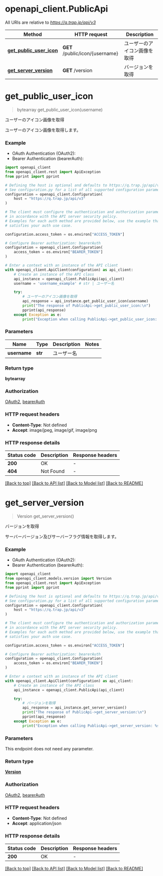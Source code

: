 # openapi_client.PublicApi

All URIs are relative to *https://q.trap.jp/api/v3*

Method | HTTP request | Description
------------- | ------------- | -------------
[**get_public_user_icon**](PublicApi.md#get_public_user_icon) | **GET** /public/icon/{username} | ユーザーのアイコン画像を取得
[**get_server_version**](PublicApi.md#get_server_version) | **GET** /version | バージョンを取得


# **get_public_user_icon**
> bytearray get_public_user_icon(username)

ユーザーのアイコン画像を取得

ユーザーのアイコン画像を取得します。

### Example

* OAuth Authentication (OAuth2):
* Bearer Authentication (bearerAuth):

```python
import openapi_client
from openapi_client.rest import ApiException
from pprint import pprint

# Defining the host is optional and defaults to https://q.trap.jp/api/v3
# See configuration.py for a list of all supported configuration parameters.
configuration = openapi_client.Configuration(
    host = "https://q.trap.jp/api/v3"
)

# The client must configure the authentication and authorization parameters
# in accordance with the API server security policy.
# Examples for each auth method are provided below, use the example that
# satisfies your auth use case.

configuration.access_token = os.environ["ACCESS_TOKEN"]

# Configure Bearer authorization: bearerAuth
configuration = openapi_client.Configuration(
    access_token = os.environ["BEARER_TOKEN"]
)

# Enter a context with an instance of the API client
with openapi_client.ApiClient(configuration) as api_client:
    # Create an instance of the API class
    api_instance = openapi_client.PublicApi(api_client)
    username = 'username_example' # str | ユーザー名

    try:
        # ユーザーのアイコン画像を取得
        api_response = api_instance.get_public_user_icon(username)
        print("The response of PublicApi->get_public_user_icon:\n")
        pprint(api_response)
    except Exception as e:
        print("Exception when calling PublicApi->get_public_user_icon: %s\n" % e)
```



### Parameters


Name | Type | Description  | Notes
------------- | ------------- | ------------- | -------------
 **username** | **str**| ユーザー名 | 

### Return type

**bytearray**

### Authorization

[OAuth2](../README.md#OAuth2), [bearerAuth](../README.md#bearerAuth)

### HTTP request headers

 - **Content-Type**: Not defined
 - **Accept**: image/jpeg, image/gif, image/png

### HTTP response details

| Status code | Description | Response headers |
|-------------|-------------|------------------|
**200** | OK |  -  |
**404** | Not Found |  -  |

[[Back to top]](#) [[Back to API list]](../README.md#documentation-for-api-endpoints) [[Back to Model list]](../README.md#documentation-for-models) [[Back to README]](../README.md)

# **get_server_version**
> Version get_server_version()

バージョンを取得

サーバーバージョン及びサーバーフラグ情報を取得します。

### Example

* OAuth Authentication (OAuth2):
* Bearer Authentication (bearerAuth):

```python
import openapi_client
from openapi_client.models.version import Version
from openapi_client.rest import ApiException
from pprint import pprint

# Defining the host is optional and defaults to https://q.trap.jp/api/v3
# See configuration.py for a list of all supported configuration parameters.
configuration = openapi_client.Configuration(
    host = "https://q.trap.jp/api/v3"
)

# The client must configure the authentication and authorization parameters
# in accordance with the API server security policy.
# Examples for each auth method are provided below, use the example that
# satisfies your auth use case.

configuration.access_token = os.environ["ACCESS_TOKEN"]

# Configure Bearer authorization: bearerAuth
configuration = openapi_client.Configuration(
    access_token = os.environ["BEARER_TOKEN"]
)

# Enter a context with an instance of the API client
with openapi_client.ApiClient(configuration) as api_client:
    # Create an instance of the API class
    api_instance = openapi_client.PublicApi(api_client)

    try:
        # バージョンを取得
        api_response = api_instance.get_server_version()
        print("The response of PublicApi->get_server_version:\n")
        pprint(api_response)
    except Exception as e:
        print("Exception when calling PublicApi->get_server_version: %s\n" % e)
```



### Parameters

This endpoint does not need any parameter.

### Return type

[**Version**](Version.md)

### Authorization

[OAuth2](../README.md#OAuth2), [bearerAuth](../README.md#bearerAuth)

### HTTP request headers

 - **Content-Type**: Not defined
 - **Accept**: application/json

### HTTP response details

| Status code | Description | Response headers |
|-------------|-------------|------------------|
**200** | OK |  -  |

[[Back to top]](#) [[Back to API list]](../README.md#documentation-for-api-endpoints) [[Back to Model list]](../README.md#documentation-for-models) [[Back to README]](../README.md)

